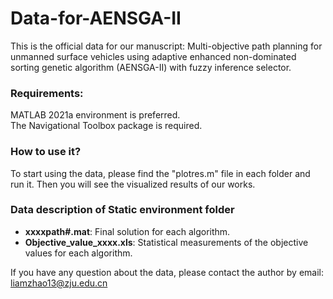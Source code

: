 # Data-for-AENSGA-II
This is the official data for our manuscript: Multi-objective path planning for unmanned surface vehicles using adaptive enhanced non-dominated sorting genetic algorithm (AENSGA-II) with fuzzy inference selector. 
 

### Requirements:
MATLAB 2021a environment is preferred.\
The Navigational Toolbox package is required.

### How to use it?
To start using the data, please find the "plotres.m" file in each folder and run it. Then you will see the visualized results of our works. 

### Data description of Static environment folder
* **xxxxpath#.mat**: Final solution for each algorithm.
* **Objective_value_xxxx.xls**: Statistical measurements of the objective values for each algorithm. 



If you have any question about the data, please contact the author by email: liamzhao13@zju.edu.cn
